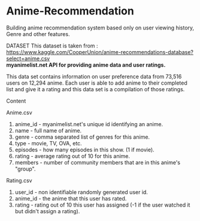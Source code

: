 # Anime-Recommendation

Building anime recommendation system based only on user viewing history, Genre and other features.

DATASET
This dataset is taken from : https://www.kaggle.com/CooperUnion/anime-recommendations-database?select=anime.csv <br/>
**myanimelist.net API for providing anime data and user ratings.**

This data set contains information on user preference data from 73,516 users on 12,294 anime. Each user is able to add anime to their completed list and give it a rating and this data set is a compilation of those ratings.

Content

Anime.csv

1. anime_id - myanimelist.net's unique id identifying an anime.
2. name - full name of anime.
3. genre - comma separated list of genres for this anime.
4. type - movie, TV, OVA, etc.
5. episodes - how many episodes in this show. (1 if movie).
6. rating - average rating out of 10 for this anime.
7. members - number of community members that are in this anime's "group".

Rating.csv

1. user_id - non identifiable randomly generated user id.
2. anime_id - the anime that this user has rated.
3. rating - rating out of 10 this user has assigned (-1 if the user watched it but didn't assign a rating).
